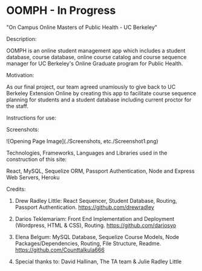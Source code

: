 # OOMPH - In Progress

"On Campus Online Masters of Public Health - UC Berkeley"

Description:

OOMPH is an online student management app which includes a student database, course database, online course catalog and course sequence manager for UC Berkeley's Online Graduate program for Public Health.

Motivation:

As our final project, our team agreed unamiously to give back to UC Berkeley Extension Online by creating this app to facilitate course sequence planning for students and a student database including current proctor for the staff.

Instructions for use:

Screenshots:

![Opening Page Image](./Screenshots, etc./Screenshot1.png)

Technologies, Frameworks, Languages and Libraries used in the construction of this site:

React, MySQL, Sequelize ORM, Passport Authentication, Node and Express Web Servers, Heroku


Credits:

1. Drew Radley Little: React Sequencer, Student Database, Routing, Passport Authentication. 
    https://github.com/drewradley<br>
    
2. Darios Teklemariam: Front End Implementation and Deployment (Wordpress, HTML & CSS), Routing.
    https://github.com/dariosyo<br>

3. Elena Belgum: MySQL Database, Sequelize Course Models, Node Packages/Dependencies, Routing, File Structure, Readme.
    https://github.com/Counttalkula666<br>

4. Special thanks to: David Hallinan, The TA team & Julie Radley Little